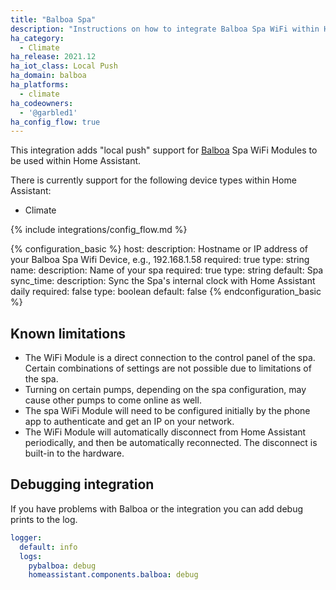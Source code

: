 ```yaml
---
title: "Balboa Spa"
description: "Instructions on how to integrate Balboa Spa WiFi within Home Assistant."
ha_category:
  - Climate
ha_release: 2021.12
ha_iot_class: Local Push
ha_domain: balboa
ha_platforms:
  - climate
ha_codeowners:
  - '@garbled1'
ha_config_flow: true
---
```


This integration adds "local push" support for [Balboa](http://www.balboawatergroup.com/) Spa WiFi Modules to be used within Home Assistant.

There is currently support for the following device types within Home Assistant:

- Climate

{% include integrations/config_flow.md %}

{% configuration_basic %}
host:
  description: Hostname or IP address of your Balboa Spa Wifi Device, e.g., 192.168.1.58
  required: true
  type: string
name:
  description: Name of your spa
  required: true
  type: string
  default: Spa
sync_time:
  description: Sync the Spa's internal clock with Home Assistant daily
  required: false
  type: boolean
  default: false
{% endconfiguration_basic %}

## Known limitations

- The WiFi Module is a direct connection to the control panel of the spa. Certain combinations of settings are not possible due to limitations of the spa.
- Turning on certain pumps, depending on the spa configuration, may cause other pumps to come online as well.
- The spa WiFi Module will need to be configured initially by the phone app to authenticate and get an IP on your network.
- The WiFi Module will automatically disconnect from Home Assistant periodically, and then be automatically reconnected. The disconnect is built-in to the hardware.

## Debugging integration

If you have problems with Balboa or the integration you can add debug prints to the log.

```yaml
logger:
  default: info
  logs:
    pybalboa: debug
    homeassistant.components.balboa: debug
```
